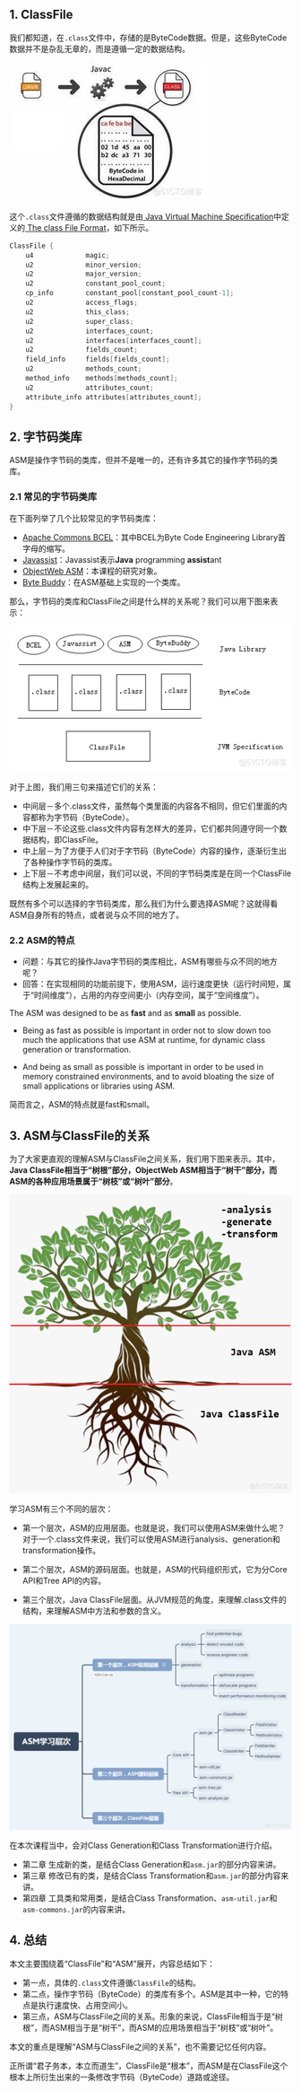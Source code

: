 ## 1. ClassFile

我们都知道，在`.class`文件中，存储的是ByteCode数据。但是，这些ByteCode数据并不是杂乱无章的，而是遵循一定的数据结构。

![](./imgs/1.jpeg)

这个`.class`文件遵循的数据结构就是由[ Java Virtual Machine Specification](https://docs.oracle.com/javase/specs/jvms/se8/html/index.html)中定义的[ The class File Format](https://docs.oracle.com/javase/specs/jvms/se8/html/jvms-4.html)，如下所示。

````java
ClassFile {
    u4             magic;
    u2             minor_version;
    u2             major_version;
    u2             constant_pool_count;
    cp_info        constant_pool[constant_pool_count-1];
    u2             access_flags;
    u2             this_class;
    u2             super_class;
    u2             interfaces_count;
    u2             interfaces[interfaces_count];
    u2             fields_count;
    field_info     fields[fields_count];
    u2             methods_count;
    method_info    methods[methods_count];
    u2             attributes_count;
    attribute_info attributes[attributes_count];
}
````

## 2. 字节码类库

ASM是操作字节码的类库，但并不是唯一的，还有许多其它的操作字节码的类库。

### 2.1 常见的字节码类库

在下面列举了几个比较常见的字节码类库：

- [ Apache Commons BCEL](https://commons.apache.org/proper/commons-bcel/)：其中BCEL为Byte Code Engineering Library首字母的缩写。
- [ Javassist](http://www.javassist.org/)：Javassist表示**Java** programming **assist**ant
- [ ObjectWeb ASM](https://asm.ow2.io/)：本课程的研究对象。
- [ Byte Buddy](https://bytebuddy.net/)：在ASM基础上实现的一个类库。

那么，字节码的类库和ClassFile之间是什么样的关系呢？我们可以用下图来表示：

![](./imgs/2.png)

对于上图，我们用三句来描述它们的关系：

* 中间层－多个.class文件，虽然每个类里面的内容各不相同，但它们里面的内容都称为字节码（ByteCode）。
* 中下层－不论这些.class文件内容有怎样大的差异，它们都共同遵守同一个数据结构，即ClassFile。
* 中上层－为了方便于人们对于字节码（ByteCode）内容的操作，逐渐衍生出了各种操作字节码的类库。
* 上下层－不考虑中间层，我们可以说，不同的字节码类库是在同一个ClassFile结构上发展起来的。



既然有多个可以选择的字节码类库，那么我们为什么要选择ASM呢？这就得看ASM自身所有的特点，或者说与众不同的地方了。

### 2.2 ASM的特点

- 问题：与其它的操作Java字节码的类库相比，ASM有哪些与众不同的地方呢？
- 回答：在实现相同的功能前提下，使用ASM，运行速度更快（运行时间短，属于“时间维度”），占用的内存空间更小（内存空间，属于“空间维度”）。

The ASM was designed to be as **fast** and as **small** as possible.

* Being as fast as possible is important in order not to slow down too much the applications that use ASM at runtime, for dynamic class generation or transformation.

* And being as small as possible is important in order to be used in memory constrained environments, and to avoid bloating the size of small applications or libraries using ASM.

简而言之，ASM的特点就是fast和small。

## 3. ASM与ClassFile的关系

为了大家更直观的理解ASM与ClassFile之间关系，我们用下图来表示。其中，**Java ClassFile相当于“树根”部分，ObjectWeb ASM相当于“树干”部分，而ASM的各种应用场景属于“树枝”或“树叶”部分**。

![](./imgs/3.png)

学习ASM有三个不同的层次：

* 第一个层次，ASM的应用层面。也就是说，我们可以使用ASM来做什么呢？对于一个.class文件来说，我们可以使用ASM进行analysis、generation和transformation操作。
* 第二个层次，ASM的源码层面。也就是，ASM的代码组织形式，它为分Core API和Tree API的内容。

* 第三个层次，Java ClassFile层面。从JVM规范的角度，来理解.class文件的结构，来理解ASM中方法和参数的含义。

![](./imgs/4.png)

在本次课程当中，会对Class Generation和Class Transformation进行介绍。

- 第二章 生成新的类，是结合Class Generation和`asm.jar`的部分内容来讲。
- 第三章 修改已有的类，是结合Class Transformation和`asm.jar`的部分内容来讲。
- 第四章 工具类和常用类，是结合Class Transformation、`asm-util.jar`和`asm-commons.jar`的内容来讲。

## 4. 总结

本文主要围绕着“ClassFile”和“ASM”展开，内容总结如下：

- 第一点，具体的`.class`文件遵循`ClassFile`的结构。
- 第二点，操作字节码（ByteCode）的类库有多个。ASM是其中一种，它的特点是执行速度快、占用空间小。
- 第三点，ASM与ClassFile之间的关系。形象的来说，ClassFile相当于是“树根”，而ASM相当于是“树干”，而ASM的应用场景相当于“树枝”或“树叶”。

本文的重点是理解“ASM与ClassFile之间的关系”，也不需要记忆任何内容。

正所谓“君子务本，本立而道生”，ClassFile是“根本”，而ASM是在ClassFile这个根本上所衍生出来的一条修改字节码（ByteCode）道路或途径。

